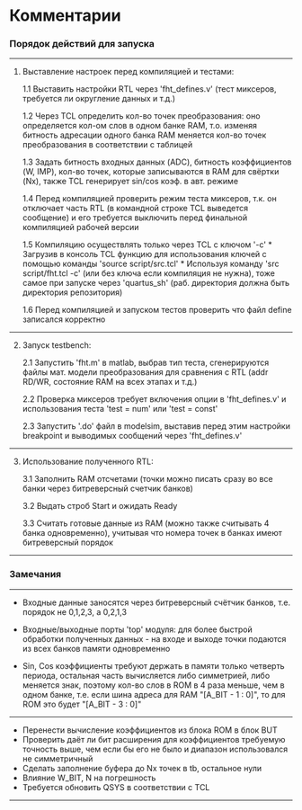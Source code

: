 # Комментарии #

### Порядок действий для запуска ###

---

1. Выставление настроек перед компиляцией и тестами:

	1.1 Выставить настройки RTL через 'fht_defines.v' (тест миксеров, требуется ли округление данных и т.д.)

	1.2 Через TCL определить кол-во точек преобразования: оно определяется кол-ом слов в одном банке RAM, 
		т.о. изменяя битность адресации одного банка RAM меняется кол-во точек преобразования в соответствии с таблицей

	1.3 Задать битность входных данных (ADC), битность коэффициентов (W, IMP), кол-во точек, которые записываются в RAM для свёртки (Nx), также TCL генерирует sin/cos коэф. в авт. режиме

	1.4 Перед компиляцией проверить режим теста миксеров, т.к. он отключает часть RTL (в командной строке TCL выведется сообщение) и 
		его требуется выключить перед финальной компиляцией рабочей версии

	1.5 Компиляцию осуществлять только через TCL с ключом '-c'
		* Загрузив в консоль TCL функцию для использования ключей с помощью команды 'source script/src.tcl'
		* Используя команду 'src script/fht.tcl -c' (или без ключа если компиляция не нужна), тоже самое при запуске через 'quartus_sh' (раб. директория должна быть директория репозитория)

	1.6 Перед компиляцией и запуском тестов проверить что файл define записался корректно

***

2. Запуск testbench:

	2.1 Запустить 'fht.m' в matlab, выбрав тип теста, сгенерируются файлы мат. модели преобразования для сравнения с RTL (addr RD/WR, состояние RAM на всех этапах и т.д.)

	2.2 Проверка миксеров требует включения опции в 'fht_defines.v' и использования теста 'test = num' или 'test = const'

	2.3 Запустить '.do' файл в modelsim, выставив перед этим настройки breakpoint и выводимых сообщений через 'fht_defines.v'

***

3. Использование полученного RTL:

	3.1 Заполнить RAM отсчетами (точки можно писать сразу во все банки через битреверсный счетчик банков)

	3.2 Выдать строб Start и ожидать Ready

	3.3 Считать готовые данные из RAM (можно также считывать 4 банка одновременно), учитывая что номера точек в банках имеют битреверсный порядок

---

### Замечания ###

---

* Входные данные заносятся через битреверсный счётчик банков, т.е. порядок не 0,1,2,3, а 0,2,1,3

* Входные/выходные порты 'top' модуля:
для более быстрой обработки полученных данных - на входе и выходе точки подаются из всех банков памяти одновременно

* Sin, Cos коэффициенты требуют держать в памяти только четверть периода, остальная часть вычисляется либо симметрией,
либо меняется знак, поэтому кол-во слов в ROM в 4 раза меньше, чем в одном банке, т.е. если шина адреса для RAM
"[A_BIT - 1 : 0]", то для ROM это будет "[A_BIT - 3 : 0]"

***

* Перенести вычисление коэффициентов из блока ROM в блок BUT
* Проверить даёт ли бит расширения для коэффициентов требуемую точность выше, чем если бы его не было и диапазон использовался не симметричный
* Сделать заполнение буфера до Nx точек в tb, остальное нули
* Влияние W_BIT, N на погрешность
* Требуется обновить QSYS в соответствии с TCL

---